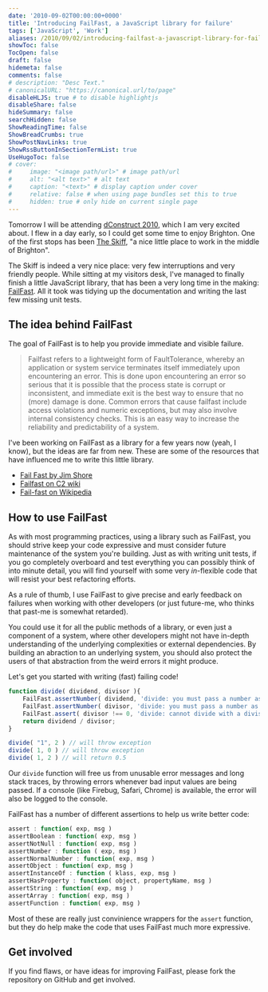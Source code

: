```yaml
---
date: '2010-09-02T00:00:00+0000'
title: 'Introducing FailFast, a JavaScript library for failure'
tags: ['JavaScript', 'Work']
aliases: /2010/09/02/introducing-failfast-a-javascript-library-for-failure/
showToc: false
TocOpen: false
draft: false
hidemeta: false
comments: false
# description: "Desc Text."
# canonicalURL: "https://canonical.url/to/page"
disableHLJS: true # to disable highlightjs
disableShare: false
hideSummary: false
searchHidden: false
ShowReadingTime: false
ShowBreadCrumbs: true
ShowPostNavLinks: true
ShowRssButtonInSectionTermList: true
UseHugoToc: false
# cover:
#     image: "<image path/url>" # image path/url
#     alt: "<alt text>" # alt text
#     caption: "<text>" # display caption under cover
#     relative: false # when using page bundles set this to true
#     hidden: true # only hide on current single page
---
```


Tomorrow I will be attending [dConstruct 2010](http://2010.dconstruct.org/), which I am very excited about. I flew in a day early, so I could get some time to enjoy Brighton. One of the first stops has been [The Skiff](http://theskiff.org/), "a nice little place to work in the middle of Brighton".

The Skiff is indeed a very nice place: very few interruptions and very friendly people. While sitting at my visitors desk, I've managed to finally finish a little JavaScript library, that has been a very long time in the making: [FailFast](http://github.com/mroderick/FailFast). All it took was tidying up the documentation and writing the last few missing unit tests.

## The idea behind FailFast

The goal of FailFast is to help you provide immediate and visible failure.

> Failfast refers to a lightweight form of FaultTolerance, whereby an application or system service terminates itself immediately upon encountering an error. This is done upon encountering an error so serious that it is possible that the process state is corrupt or inconsistent, and immediate exit is the best way to ensure that no (more) damage is done. Common errors that cause failfast include access violations and numeric exceptions, but may also involve internal consistency checks. This is an easy way to increase the reliability and predictability of a system.

I've been working on FailFast as a library for a few years now (yeah, I know), but the ideas are far from new. These are some of the resources that have influenced me to write this little library.

* [Fail Fast by Jim Shore](http://martinfowler.com/ieeeSoftware/failFast.pdf)
* [Failfast on C2 wiki](http://www.c2.com/cgi/wiki?FailFast)
* [Fail-fast on Wikipedia](http://en.wikipedia.org/wiki/Fail-fast)

## How to use FailFast

As with most programming practices, using a library such as FailFast, you should strive keep your code expressive and must consider future maintenance of the system you're building. Just as with writing unit tests, if you go completely overboard and test everything you can possibly think of into minute detail, you will find yourself with some very _in_-flexible code that will resist your best refactoring efforts.

As a rule of thumb, I use FailFast to give precise and early feedback on failures when working with other developers (or just future-me, who thinks that past-me is somewhat retarded).

You could use it for all the public methods of a library, or even just a component of a system, where other developers might not have in-depth understanding of the underlying complexities or external dependencies. By building an abraction to an underlying system, you should also protect the users of that abstraction from the weird errors it might produce.

Let's get you started with writing (fast) failing code!

```javascript
function divide( dividend, divisor ){
    FailFast.assertNumber( dividend, 'divide: you must pass a number as the "dividend" argument' );
    FailFast.assertNumber( divisor, 'divide: you must pass a number as the "divisor" argument' );
    FailFast.assert( divisor !== 0, 'divide: cannot divide with a divisor of zero' );
    return dividend / divisor;
}

divide( "1", 2 ) // will throw exception
divide( 1, 0 ) // will throw exception
divide( 1, 2 ) // will return 0.5
```

Our `divide` function will free us from unusable error messages and long stack traces, by throwing errors whenever bad input values are being passed. If a console (like Firebug, Safari, Chrome) is available, the error will also be logged to the console.

FailFast has a number of different assertions to help us write better code:

```javascript
assert : function( exp, msg )
assertBoolean : function( exp, msg )
assertNotNull : function( exp, msg )
assertNumber : function ( exp, msg )
assertNormalNumber : function( exp, msg )
assertObject : function( exp, msg )
assertInstanceOf : function ( klass, exp, msg )
assertHasProperty : function( object, propertyName, msg )
assertString : function( exp, msg )
assertArray : function( exp, msg )
assertFunction : function( exp, msg )
```

Most of these are really just convinience wrappers for the `assert` function, but they do help make the code that uses FailFast much more expressive.

## Get involved

If you find flaws, or have ideas for improving FailFast, please fork the repository on GitHub and get involved.
